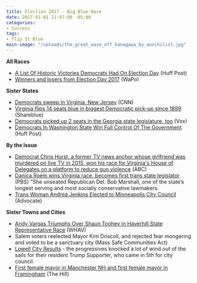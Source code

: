 ```yaml
---
title: Election 2017 - Big Blue Wave
date: 2017-01-01 21:07:00 -05:00
categories:
- Success
tags:
- Flip It Blue
main-image: "/uploads/the_great_wave_off_kanagawa_by_annihilist.jpg"
---
```


**All Races**
* [A List Of Historic Victories Democrats Had On Election Day](https://www.huffingtonpost.com/entry/democratic-victories-firsts-election-day_us_5a026c51e4b092053058cf38) (Huff Post)
* [Winners and losers from Election Day 2017](https://www.washingtonpost.com/news/the-fix/wp/2017/11/07/winners-and-losers-from-election-day-2017/?utm_term=.056c836327ba) (WaPo)

**Sister States**
* [Democrats sweep in Virginia, New Jersey](http://www.cnn.com/2017/11/07/politics/2017-us-election-highlights/index.html) (CNN)
* [Virginia flips 14 seats blue in biggest Democratic pick-up since 1899](https://shareblue.com/virginia-flips-14-seats-blue-in-biggest-democratic-pick-up-since-1899/) (Shareblue)
* [Democrats picked up 2 seats in the Georgia state legislature, too](https://www.vox.com/2017/11/7/16622128/georgia-election-results-state-senate) (Vox)
* [Democrats In Washington State Win Full Control Of The Government](https://www.huffingtonpost.com/entry/washington-state-senate-special-election_us_5a00a45be4b0baea2633bfae) (Huff Post)

**By the Issue**
* [Democrat Chris Hurst, a former TV news anchor whose girlfriend was murdered on live TV in 2015, won his race for Virginia's House of Delegates on a platform to reduce gun violence](http://wjla.com/news/political/former-tv-anchor-chris-hurst-fianc-of-journalist-killed-on-air-wins-seat-in-va-house) (ABC)
* [Danica Roem wins Virginia race, becomes first trans state legislator ](https://www.pbs.org/newshour/politics/danica-roem-wins-virginia-race-becomes-first-trans-state-legislator)(PBS) "She unseated Republican Del. Bob Marshall, one of the state’s longest serving and most socially conservative lawmakers.
* [Trans Woman Andrea Jenkins Elected to Minneapolis City Council](https://www.advocate.com/politics/2017/11/07/trans-woman-andrea-jenkins-elected-minneapolis-city-council) (Advocate)

**Sister Towns and Cities**
* [Andy Vargas Triumphs Over Shaun Toohey in Haverhill State Representative Race](http://www.whav.net/cms/andy-vargas-triumphs-over-shaun-toohey-in-haverhill-state-representative-race/) (WHAV)
* Salem voters reelected Mayor Kim Driscoll, and rejected fear mongering and voted to be a sanctuary city (Mass Safe Communities Act)
* [Lowell City Results](http://richardhowe.com/2017/11/07/2017-lowell-city-election-results/) - the progressives knocked a lot of wind out of the sails for their resident Trump Supporter, who came in 5th for city council.
* [First female mayor in Manchester NH and first female mayor in Framingham](http://thehill.com/homenews/campaign/359273-dem-ousts-incumbent-republican-in-manchester-mayoral-race) (The Hill)
